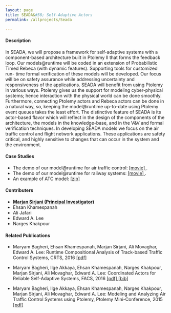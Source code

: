 ```yaml
---
layout: page
title: SEADA&#58; Self-Adaptive Actors
permalink: /allprojects/Seada

---
```


#### Description
In SEADA, we will propose a framework for self-adaptive systems with a component-based architecture built in Ptolemy II that forms the feedback loop. Our models@runtime will be coded in an extension of Probabilistic Timed Rebeca (with dynamic features). Supporting tools for customized run- time formal verification of these models will be developed. Our focus will be on safety assurance while addressing uncertainty and responsiveness of the applications. SEADA will benefit from using Ptolemy in various ways. Ptolemy gives us the support for modeling cyber-physical systems; hence interaction with the physical world can be done smoothly. Furthermore, connecting Ptolemy actors and Rebeca actors can be done in a natural way, so, keeping the model@runtime up-to-date using Ptolemy event queues takes the least effort. The distinctive feature of SEADA is its actor-based flavor which will reflect in the design of the components of the architecture, the models in the knowledge-base, and in the V&V and formal verification techniques. In developing SEADA models we focus on the air traffic control and flight network applications. These applications are safety critical, and highly sensitive to changes that can occur in the system and the environment.

<!--
In SEADA we will use Ptolemy to represent the architecture, and extensions of Rebeca for modeling and verification. Ptolemy is a modeling and simulation tool for cyber-physical systems where the components are actors and the communication and coordination of actors are captured in a director which represents the Model of Computation. Rebeca is an actor-based modeling language with formal verification support. In SEADA, we will propose a framework for self-adaptive systems with a component-based architecture built in Ptolemy II. Our models@runtime will be coded in an extension of Probabilistic Timed Rebeca (with dynamic features), and supporting tools for customized run-time formal verification of these models will be developed. SEADA architecture in Ptolemy II forms the feedback loop and consists of four components of Monitor, Analyze, Plan, and Execute, together with a Knowledge-base, similar to the MAPE-K architecture. A Model of Computation for self-adaptive systems will be designed in Ptolemy. The distinctive feature of SEADA is its actor-based flavor which will reflect in the design of the components of the architecture, the models in the knowledge-base, and in the V&V and formal verification techniques. Ptolemy gives us the much-needed support to model and evaluate the system in a more abstract level, and the means to connect to the physical world, while Rebeca gives us the formal verification support for the model@runtime to assure safety concerns.\\
Ptolemy components in SEADA call the external tools to verify models@runtime and check the safety in order to react accordingly. Before sending any command to the system for reconfiguration or change, they will check the safety of new configurations.\\
Models in Dynamic Probabilistic Timed Rebeca, an actor-based language supporting dynamic and probabilistic behavior with timing constraints, will be the core models for runtime safety analysis. Probabilistic and statistical model checking and compositional verification will be the main analysis techniques in SEADA. We will create models on which we can zoom-in and zoom-out and reach to the necessary level of abstraction for the required analysis; we call these models magnifiable models. Instead of a predefined hierarchical or nested model, we will propose a flat model which can be modularized (partitioned) and be refined or abstracted (zoomed-in or zoomed-out) during runtime.\\
The actor model serves as the model@runtime in the core of the knowledge-base of SEADA, and any dangerous situation will be reported to the Plan component to be dealt with. Our experience in specific state-space reduction techniques for actors, and bounded model checking empowered by heuristics, will be the foundation to build more agile runtime verification methods which are necessary for reliable and quick adaptation. In the following, we presented our model@runtime for two different application domains.
-->

#### Case Studies
* The demo of our model@runtime for air traffic control: [ [movie] ](http://rebeca.cs.ru.is/files/Movies/SEADA/ATC5.mov). 
* The demo of our model@runtime for railway systems: [ [movie] ](http://rebeca.cs.ru.is/files/Movies/SEADA/TCS1.mov).
* An example of ATC model: [ [zip] ](http://rebeca.cs.ru.is/files/ATC.zip)

#### Contributers
* **<u>Marjan Sirjani (Principal Investigator)</u>**
* Ehsan Khamespanah
* Ali Jafari
* Edward A. Lee
* Narges Khakpour

#### Related Publications
- Maryam Bagheri, Ehsan Khamespanah, Marjan Sirjani, Ali Movaghar, Edward A. Lee: Runtime Compositional Analysis of Track-based Traffic Control Systems, CRTS, 2016 [ [pdf] ](/assets/papers/2016/RuntimeCompositionalAnalysisofTTCS.pdf)

- Maryam Bagheri, Ilge Akkaya, Ehsan Khamespanah, Narges Khakpour, Marjan Sirjani, Ali Movaghar, Edward A. Lee: Coordinated Actors for Reliable Self-Adaptive Systems, FACS, 2016  [ [pdf] ](/assets/papers/2016/CoordinatedActorsforReliableSelfAdaptiveSystems.pdf) [ [bib] ](http://dblp.uni-trier.de/rec/bibtex/conf/facs2/BagheriAKKSML16)

- Maryam Bagheri, Ilge Akkaya, Ehsan Khamespanah, Narges Khakpour, Marjan Sirjani, Ali Movaghar, Edward A. Lee: Modeling and Analyzing Air Traffic Control Systems using Ptolemy, Ptolemy Mini-Conference, 2015 [ [pdf] ](/assets/papers/2015/ATC-PtolemyPoster-Final.pdf)

